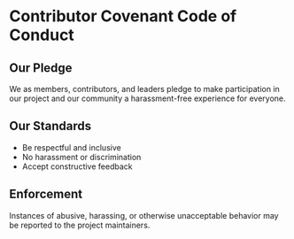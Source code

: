# Contributor Covenant Code of Conduct

## Our Pledge
We as members, contributors, and leaders pledge to make participation in our project and our community a harassment-free experience for everyone.

## Our Standards
- Be respectful and inclusive
- No harassment or discrimination
- Accept constructive feedback

## Enforcement
Instances of abusive, harassing, or otherwise unacceptable behavior may be reported to the project maintainers.
